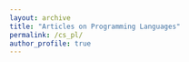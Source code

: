 ```yaml
---
layout: archive
title: "Articles on Programming Languages"
permalink: /cs_pl/
author_profile: true
---
```

